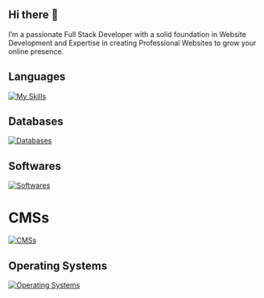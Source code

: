 ## Hi there 👋
I’m a passionate Full Stack Developer with a solid foundation in Website Development and Expertise in creating Professional Websites to grow your online presence.

## Languages
[![My Skills](https://skillicons.dev/icons?i=html,css,js,ts,bootstrap,jquery,sass,tailwind,nodejs,angular,express,yarn,npm,py,php,c)](https://hansana.is-a.dev)

## Databases
[![Databases](https://skillicons.dev/icons?i=mysql,sqlite,mongodb)](https://hansana.is-a.dev)

## Softwares
[![Softwares](https://skillicons.dev/icons?i=figma,ps,xd,pr,ai,vscode,visualstudio,github,git,postman,bash,notion,sublime,atom,pycharm,powershell)](https://hansana.is-a.dev)

# CMSs
[![CMSs](https://skillicons.dev/icons?i=wordpress)](https://hansana.is-a.dev)

## Operating Systems
[![Operating Systems](https://skillicons.dev/icons?i=windows,ubuntu,linux&theme=light)](https://hansana.is-a.dev)

